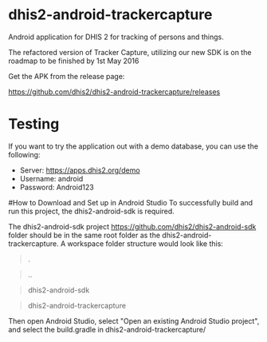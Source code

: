 # dhis2-android-trackercapture
Android application for DHIS 2 for tracking of persons and things.

The refactored version of Tracker Capture, utilizing our new SDK is on the roadmap to be finished by 1st May 2016

Get the APK from the release page:

https://github.com/dhis2/dhis2-android-trackercapture/releases

# Testing
If you want to try the application out with a demo database, you can use the following:
- Server: https://apps.dhis2.org/demo
- Username: android
- Password: Android123

#How to Download and Set up in Android Studio
To successfully build and run this project, the dhis2-android-sdk is required.

The dhis2-android-sdk project https://github.com/dhis2/dhis2-android-sdk folder should be in the same root folder as the dhis2-android-trackercapture.
A workspace folder structure would look like this:

> .

> ..

> dhis2-android-sdk

> dhis2-android-trackercapture

Then open Android Studio, select "Open an existing Android Studio project", and select the build.gradle in dhis2-android-trackercapture/
